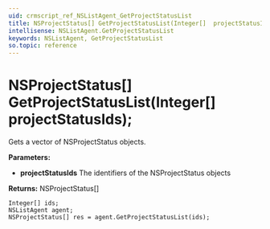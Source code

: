 ```yaml
---
uid: crmscript_ref_NSListAgent_GetProjectStatusList
title: NSProjectStatus[] GetProjectStatusList(Integer[]  projectStatusIds);
intellisense: NSListAgent.GetProjectStatusList
keywords: NSListAgent, GetProjectStatusList
so.topic: reference
---
```


# NSProjectStatus[] GetProjectStatusList(Integer[]  projectStatusIds);

Gets a vector of NSProjectStatus objects.

**Parameters:**
 - **projectStatusIds** The identifiers of the NSProjectStatus objects

**Returns:** NSProjectStatus[]

```crmscript
Integer[] ids;
NSListAgent agent;
NSProjectStatus[] res = agent.GetProjectStatusList(ids);
```

